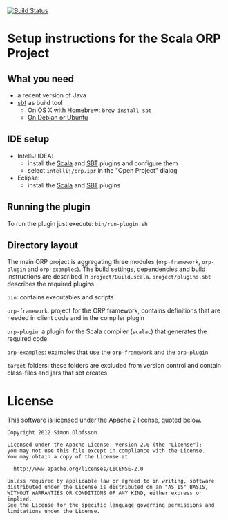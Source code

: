 [![Build Status](https://secure.travis-ci.org/simono/scala-orp.png)](http://travis-ci.org/simono/scala-orp)

# Setup instructions for the Scala ORP Project

## What you need

* a recent version of Java
* [sbt](https://github.com/harrah/xsbt) as build tool
  * On OS X with Homebrew: `brew install sbt`
  * [On Debian or Ubuntu](http://typesafe.com/stack/download#deb)

## IDE setup

* IntelliJ IDEA:
  * install the
    [Scala](http://confluence.jetbrains.net/display/SCA/Scala+Plugin+for+IntelliJ+IDEA)
    and [SBT](https://github.com/orfjackal/idea-sbt-plugin/wiki) plugins and
    configure them
  * select `intellij/orp.ipr` in the "Open Project" dialog
* Eclipse:
  * install the [Scala](http://scala-ide.org) and
    [SBT](https://github.com/scalastuff/esbt) plugins

## Running the plugin

To run the plugin just execute: `bin/run-plugin.sh`

## Directory layout

The main ORP project is aggregating three modules (`orp-framework`,
`orp-plugin` and `orp-examples`). The build settings, dependencies and build
instructions are described in `project/Build.scala`. `project/plugins.sbt`
describes the required plugins.

`bin`: contains executables and scripts

`orp-framework`: project for the ORP framework, contains definitions that are
needed in client code and in the compiler plugin

`orp-plugin`: a plugin for the Scala compiler (`scalac`) that generates the
required code

`orp-examples`: examples that use the `orp-framework` and the `orp-plugin`

`target` folders: these folders are excluded from version control and contain
class-files and jars that sbt creates

# License
This software is licensed under the Apache 2 license, quoted below.

```
Copyright 2012 Simon Olofsson

Licensed under the Apache License, Version 2.0 (the "License");
you may not use this file except in compliance with the License.
You may obtain a copy of the License at

  http://www.apache.org/licenses/LICENSE-2.0

Unless required by applicable law or agreed to in writing, software
distributed under the License is distributed on an "AS IS" BASIS,
WITHOUT WARRANTIES OR CONDITIONS OF ANY KIND, either express or implied.
See the License for the specific language governing permissions and
limitations under the License.
```
